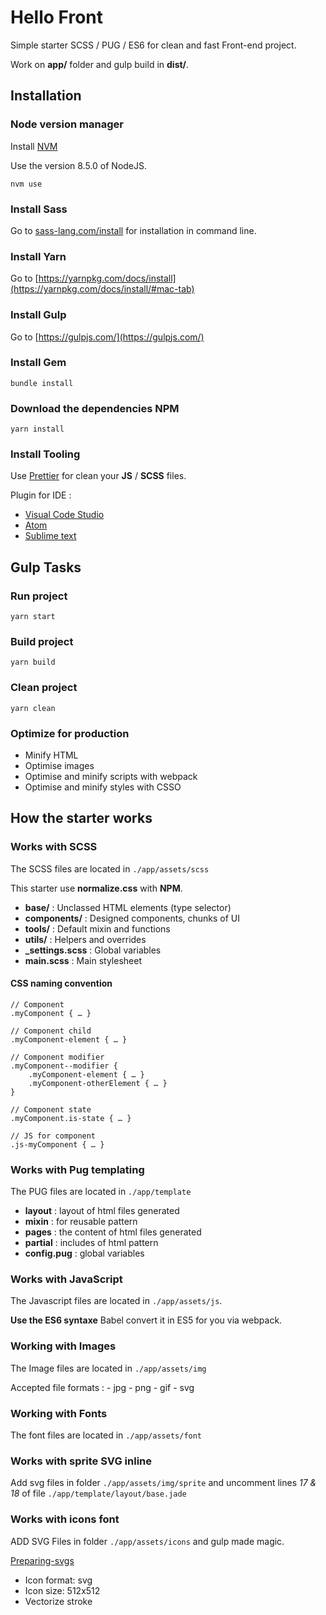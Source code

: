 # Hello Front

Simple starter SCSS / PUG / ES6 for clean and fast Front-end project.

Work on **app/** folder and gulp build in **dist/**.

## Installation

### Node version manager

Install [NVM](https://github.com/creationix/nvm)

Use the version 8.5.0 of NodeJS.

```
nvm use
```

### Install Sass

Go to [sass-lang.com/install](http://sass-lang.com/install) for installation in command line.

### Install Yarn

Go to [https://yarnpkg.com/docs/install](https://yarnpkg.com/docs/install/#mac-tab)

### Install Gulp

Go to [https://gulpjs.com/](https://gulpjs.com/)

### Install Gem

```
bundle install
```

### Download the dependencies NPM

```
yarn install
```

### Install Tooling

Use [Prettier](https://github.com/prettier/prettier) for clean your **JS** / **SCSS** files.

Plugin for IDE :
* [Visual Code Studio](https://marketplace.visualstudio.com/items?itemName=esbenp.prettier-vscode)
* [Atom](https://atom.io/packages/prettier-atom)
* [Sublime text](https://github.com/danreeves/sublime-prettier)

## Gulp Tasks

### Run project

```
yarn start
```

### Build project

```
yarn build
```

### Clean project

```
yarn clean
```

### Optimize for production

* Minify HTML
* Optimise images
* Optimise and minify scripts with webpack
* Optimise and minify styles with CSSO

## How the starter works

### Works with SCSS

The SCSS files are located in `./app/assets/scss`

This starter use **normalize.css** with **NPM**.

* **base/** : Unclassed HTML elements (type selector)
* **components/** : Designed components, chunks of UI
* **tools/** : Default mixin and functions
* **utils/** : Helpers and overrides
* **_settings.scss** : Global variables
* **main.scss** : Main stylesheet

#### CSS naming convention

```
// Component
.myComponent { … }

// Component child
.myComponent-element { … }

// Component modifier
.myComponent--modifier {
	.myComponent-element { … }
	.myComponent-otherElement { … }
}

// Component state
.myComponent.is-state { … }

// JS for component
.js-myComponent { … }
```

### Works with Pug templating

The PUG files are located in `./app/template`

* **layout** : layout of html files generated
* **mixin** : for reusable pattern
* **pages** : the content of html files generated
* **partial** : includes of html pattern
* **config.pug** : global variables

### Works with JavaScript

The Javascript files are located in `./app/assets/js`.

**Use the ES6 syntaxe** Babel convert it in ES5 for you via webpack.

### Working with Images

The Image files are located in `./app/assets/img`

Accepted file formats : - jpg - png - gif - svg

### Working with Fonts

The font files are located in `./app/assets/font`

### Works with sprite SVG inline

Add svg files in folder `./app/assets/img/sprite` and uncomment lines *17 & 18* of file `./app/template/layout/base.jade`

### Works with icons font

ADD SVG Files in folder `./app/assets/icons` and gulp made magic.

[Preparing-svgs](https://www.npmjs.com/package/gulp-iconfont#preparing-svgs)

* Icon format: svg
* Icon size: 512x512
* Vectorize stroke
